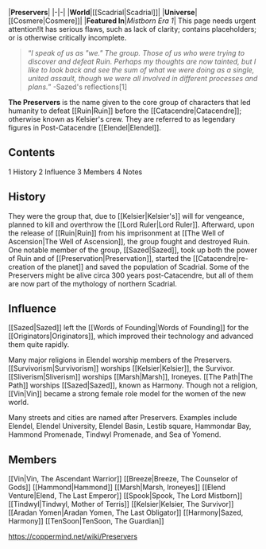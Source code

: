 |**Preservers**|
|-|-|
|**World**|[[Scadrial\|Scadrial]]|
|**Universe**|[[Cosmere\|Cosmere]]|
|**Featured In**|*Mistborn Era 1*|
This page needs urgent attention!It has serious flaws, such as lack of clarity; contains placeholders; or is otherwise critically incomplete.

>“*I speak of us as "we." The group. Those of us who were trying to discover and defeat Ruin. Perhaps my thoughts are now tainted, but I like to look back and see the sum of what we were doing as a single, united assault, though we were all involved in different processes and plans.*”
\-Sazed's reflections[1]


**The Preservers** is the name given to the core group of characters that led humanity to defeat [[Ruin\|Ruin]] before the [[Catacendre\|Catacendre]]; otherwise known as Kelsier's crew. They are referred to as legendary figures in Post-Catacendre [[Elendel\|Elendel]].

## Contents

1 History
2 Influence
3 Members
4 Notes


## History
They were the group that, due to [[Kelsier\|Kelsier's]] will for vengeance, planned to kill and overthrow the [[Lord Ruler\|Lord Ruler]]. Afterward, upon the release of [[Ruin\|Ruin]] from his imprisonment at [[The Well of Ascension\|The Well of Ascension]], the group fought and destroyed Ruin. One notable member of the group, [[Sazed\|Sazed]], took up both the power of Ruin and of [[Preservation\|Preservation]], started the [[Catacendre\|re-creation of the planet]] and saved the population of Scadrial.
Some of the Preservers might be alive circa 300 years post-Catacendre, but all of them are now part of the mythology of northern Scadrial.

## Influence
[[Sazed\|Sazed]] left the [[Words of Founding\|Words of Founding]] for the [[Originators\|Originators]], which improved their technology and advanced them quite rapidly.


Many major religions in Elendel worship members of the Preservers. [[Survivorism\|Survivorism]] worships [[Kelsier\|Kelsier]], the Survivor. [[Sliverism\|Sliverism]] worships [[Marsh\|Marsh]], Ironeyes. [[The Path\|The Path]] worships [[Sazed\|Sazed]], known as Harmony.
Though not a religion, [[Vin\|Vin]] became a strong female role model for the women of the new world.


Many streets and cities are named after Preservers. Examples include Elendel, Elendel University, Elendel Basin, Lestib square, Hammondar Bay, Hammond Promenade, Tindwyl Promenade, and Sea of Yomend.

## Members
[[Vin\|Vin, The Ascendant Warrior]]
[[Breeze\|Breeze, The Counselor of Gods]]
[[Hammond\|Hammond]]
[[Marsh\|Marsh, Ironeyes]]
[[Elend Venture\|Elend, The Last Emperor]]
[[Spook\|Spook, The Lord Mistborn]]
[[Tindwyl\|Tindwyl, Mother of Terris]]
[[Kelsier\|Kelsier, The Survivor]]
[[Aradan Yomen\|Aradan Yomen, The Last Obligator]]
[[Harmony\|Sazed, Harmony]]
[[TenSoon\|TenSoon, The Guardian]]


https://coppermind.net/wiki/Preservers